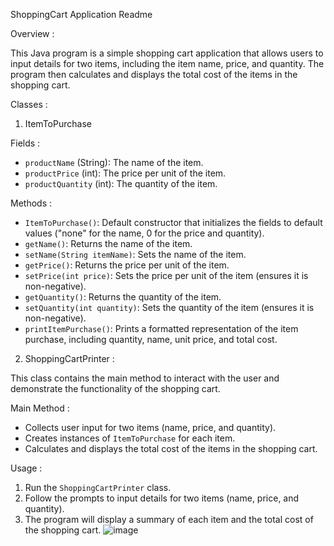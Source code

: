 ShoppingCart Application Readme

Overview :

This Java program is a simple shopping cart application that allows users to input details for two items, including the item name, price, and quantity. The program then calculates and displays the total cost of the items in the shopping cart.

 Classes :

1. ItemToPurchase

Fields :
- `productName` (String): The name of the item.
- `productPrice` (int): The price per unit of the item.
- `productQuantity` (int): The quantity of the item.

Methods :
- `ItemToPurchase()`: Default constructor that initializes the fields to default values ("none" for the name, 0 for the price and quantity).
- `getName()`: Returns the name of the item.
- `setName(String itemName)`: Sets the name of the item.
- `getPrice()`: Returns the price per unit of the item.
- `setPrice(int price)`: Sets the price per unit of the item (ensures it is non-negative).
- `getQuantity()`: Returns the quantity of the item.
- `setQuantity(int quantity)`: Sets the quantity of the item (ensures it is non-negative).
- `printItemPurchase()`: Prints a formatted representation of the item purchase, including quantity, name, unit price, and total cost.

2. ShoppingCartPrinter :

This class contains the main method to interact with the user and demonstrate the functionality of the shopping cart.

Main Method :
- Collects user input for two items (name, price, and quantity).
- Creates instances of `ItemToPurchase` for each item.
- Calculates and displays the total cost of the items in the shopping cart.

Usage :

1. Run the `ShoppingCartPrinter` class.
2. Follow the prompts to input details for two items (name, price, and quantity).
3. The program will display a summary of each item and the total cost of the shopping cart.
![image](https://github.com/Rohith1971/Shopping-Cart/assets/148032748/cc06a9b0-5ed3-409d-8448-41ee27344584)
